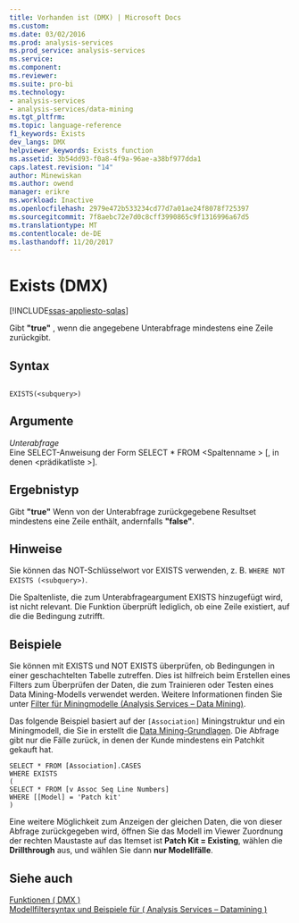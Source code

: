 ```yaml
---
title: Vorhanden ist (DMX) | Microsoft Docs
ms.custom: 
ms.date: 03/02/2016
ms.prod: analysis-services
ms.prod_service: analysis-services
ms.service: 
ms.component: 
ms.reviewer: 
ms.suite: pro-bi
ms.technology:
- analysis-services
- analysis-services/data-mining
ms.tgt_pltfrm: 
ms.topic: language-reference
f1_keywords: Exists
dev_langs: DMX
helpviewer_keywords: Exists function
ms.assetid: 3b54dd93-f0a8-4f9a-96ae-a38bf977dda1
caps.latest.revision: "14"
author: Minewiskan
ms.author: owend
manager: erikre
ms.workload: Inactive
ms.openlocfilehash: 2979e472b533234cd77d7a01ae24f8078f725397
ms.sourcegitcommit: 7f8aebc72e7d0c8cff3990865c9f1316996a67d5
ms.translationtype: MT
ms.contentlocale: de-DE
ms.lasthandoff: 11/20/2017
---
```

# <a name="exists-dmx"></a>Exists (DMX)
[!INCLUDE[ssas-appliesto-sqlas](../includes/ssas-appliesto-sqlas.md)]

  Gibt **"true"** , wenn die angegebene Unterabfrage mindestens eine Zeile zurückgibt.  
  
## <a name="syntax"></a>Syntax  
  
```  
  
EXISTS(<subquery>)  
```  
  
## <a name="arguments"></a>Argumente  
 *Unterabfrage*  
 Eine SELECT-Anweisung der Form SELECT * FROM \<Spaltenname > [, in denen \<prädikatliste >].  
  
## <a name="result-type"></a>Ergebnistyp  
 Gibt **"true"** Wenn von der Unterabfrage zurückgegebene Resultset mindestens eine Zeile enthält, andernfalls **"false"**.  
  
## <a name="remarks"></a>Hinweise  
 Sie können das NOT-Schlüsselwort vor EXISTS verwenden, z. B. `WHERE NOT EXISTS (<subquery>)`.  
  
 Die Spaltenliste, die zum Unterabfrageargument EXISTS hinzugefügt wird, ist nicht relevant. Die Funktion überprüft lediglich, ob eine Zeile existiert, auf die die Bedingung zutrifft.  
  
## <a name="examples"></a>Beispiele  
 Sie können mit EXISTS und NOT EXISTS überprüfen, ob Bedingungen in einer geschachtelten Tabelle zutreffen. Dies ist hilfreich beim Erstellen eines Filters zum Überprüfen der Daten, die zum Trainieren oder Testen eines Data Mining-Modells verwendet werden. Weitere Informationen finden Sie unter [Filter für Miningmodelle &#40;Analysis Services – Data Mining&#41;](../analysis-services/data-mining/filters-for-mining-models-analysis-services-data-mining.md).  
  
 Das folgende Beispiel basiert auf der `[Association]` Miningstruktur und ein Miningmodell, die Sie in erstellt die [Data Mining-Grundlagen](http://msdn.microsoft.com/library/6602edb6-d160-43fb-83c8-9df5dddfeb9c). Die Abfrage gibt nur die Fälle zurück, in denen der Kunde mindestens ein Patchkit gekauft hat.  
  
```  
SELECT * FROM [Association].CASES  
WHERE EXISTS  
(  
SELECT * FROM [v Assoc Seq Line Numbers]  
WHERE [[Model] = 'Patch kit'  
)  
```  
  
 Eine weitere Möglichkeit zum Anzeigen der gleichen Daten, die von dieser Abfrage zurückgegeben wird, öffnen Sie das Modell im Viewer Zuordnung der rechten Maustaste auf das Itemset ist **Patch Kit = Existing**, wählen die **Drillthrough** aus, und wählen Sie dann **nur Modellfälle**.  
  
## <a name="see-also"></a>Siehe auch  
 [Funktionen &#40; DMX &#41;](../dmx/functions-dmx.md)   
 [Modellfiltersyntax und Beispiele für &#40; Analysis Services – Datamining &#41;](../analysis-services/data-mining/model-filter-syntax-and-examples-analysis-services-data-mining.md)  
  
  
